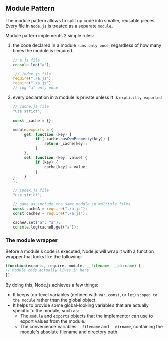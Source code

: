 ## Module Pattern

The module pattern allows to split up code into smaller, reusable pieces. Every file in `Node.js` is treated as a separate `module`.

Module pattern implements 2 simple rules:
1. the code declared in a module `runs only once`, regardless of how many times the module is required. 
   ```js
   // a.js file
   console.log("a");
   ```
   ```js
    // index.js file
   require("./a.js");
   require("./a.js");
   // log "a" only once
   ```

2. every declaration in a module is private unless it is `explicitly exported`
   ```js
   // cache.js file
   "use strict";
   
   const _cache = {};
   
   module.exports = {
        get: function (key) {
             if (_cache.hasOwnProperty(key)) {
                 return _cache[key];
             }
        },
        set: function (key, value) {
             if (key) {
                _cache[key] = value;
             }
        }
   };
   ```
   ```js
   // index.js file
   "use strict";

   // same as include the same module in multiple files
   const cacheA = require("./a.js");
   const cacheB = require("./a.js");

   cacheA.set("a", "a");
   console.log(cacheB.get("a"));
   ```

### The module wrapper
Before a module's code is executed, Node.js will wrap it with a function wrapper that looks like the following:
```js
(function(exports, require, module, __filename, __dirname) {
// Module code actually lives in here
}); 
```
By doing this, Node.js achieves a few things:
- It keeps top-level variables (defined with `var`, `const`, or `let`) `scoped to the module` rather than the global object.
- It helps to provide some global-looking variables that are actually specific to the module, such as:
  - The `module` and `exports` objects that the implementor can use to export values from the module.
  - The convenience variables `__filename` and `__dirname`, containing the module's absolute filename and directory path.
